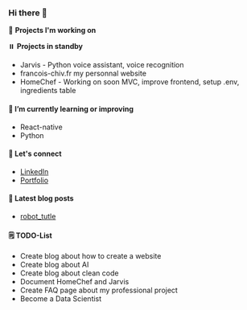 ### Hi there 👋
🔭 **Projects I'm working on**

⏸️ **Projects in standby**
- Jarvis - Python voice assistant, voice recognition
- francois-chiv.fr my personnal website
- HomeChef - Working on soon MVC, improve frontend, setup .env, ingredients table

#### 🌱 **I’m currently learning or improving**
- React-native
- Python

#### 💬 Let's connect
- [LinkedIn](https://www.linkedin.com/in/fran%C3%A7ois-chiv-982737182/)
- [Portfolio](https://francois-chiv.github.io)

#### 📝 Latest blog posts
- [robot_tutle](https://francois-chiv.github.io/projet1)

#### 🗒️ TODO-List
- Create blog about how to create a website
- Create blog about AI
- Create blog about clean code
- Document HomeChef and Jarvis
- Create FAQ page about my professional project
- Become a Data Scientist
